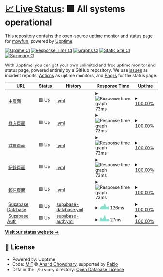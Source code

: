 # [📈 Live Status](https://mowfun.github.io/upptime): <!--live status--> **🟩 All systems operational**

This repository contains the open-source uptime monitor and status page for [mowfun](https://mowfun.github.io/upptime), powered by [Upptime](https://github.com/upptime/upptime).

[![Uptime CI](https://github.com/mowfun/upptime/workflows/Uptime%20CI/badge.svg)](https://github.com/mowfun/upptime/actions?query=workflow%3A%22Uptime+CI%22)
[![Response Time CI](https://github.com/mowfun/upptime/workflows/Response%20Time%20CI/badge.svg)](https://github.com/mowfun/upptime/actions?query=workflow%3A%22Response+Time+CI%22)
[![Graphs CI](https://github.com/mowfun/upptime/workflows/Graphs%20CI/badge.svg)](https://github.com/mowfun/upptime/actions?query=workflow%3A%22Graphs+CI%22)
[![Static Site CI](https://github.com/mowfun/upptime/workflows/Static%20Site%20CI/badge.svg)](https://github.com/mowfun/upptime/actions?query=workflow%3A%22Static+Site+CI%22)
[![Summary CI](https://github.com/mowfun/upptime/workflows/Summary%20CI/badge.svg)](https://github.com/mowfun/upptime/actions?query=workflow%3A%22Summary+CI%22)

With [Upptime](https://upptime.js.org), you can get your own unlimited and free uptime monitor and status page, powered entirely by a GitHub repository. We use [Issues](https://github.com/mowfun/upptime/issues) as incident reports, [Actions](https://github.com/mowfun/upptime/actions) as uptime monitors, and [Pages](https://mowfun.github.io/upptime) for the status page.

<!--start: status pages-->
<!-- This summary is generated by Upptime (https://github.com/upptime/upptime) -->
<!-- Do not edit this manually, your changes will be overwritten -->
<!-- prettier-ignore -->
| URL | Status | History | Response Time | Uptime |
| --- | ------ | ------- | ------------- | ------ |
| <img alt="" src="https://raw.githubusercontent.com/upptime/upptime/master/assets/upptime-icon.svg" height="13"> [主頁面](https://mowfun.app) | 🟩 Up | [.yml](https://github.com/tzumowfun/mowfun/commits/HEAD/history/.yml) | <details><summary><img alt="Response time graph" src="./graphs//response-time-week.png" height="20"> 73ms</summary><br><a href="https://tzumowfun.github.io/mowfun/history/"><img alt="Response time 75" src="https://img.shields.io/endpoint?url=https%3A%2F%2Fraw.githubusercontent.com%2Ftzumowfun%2Fmowfun%2FHEAD%2Fapi%2F%2Fresponse-time.json"></a><br><a href="https://tzumowfun.github.io/mowfun/history/"><img alt="24-hour response time 92" src="https://img.shields.io/endpoint?url=https%3A%2F%2Fraw.githubusercontent.com%2Ftzumowfun%2Fmowfun%2FHEAD%2Fapi%2F%2Fresponse-time-day.json"></a><br><a href="https://tzumowfun.github.io/mowfun/history/"><img alt="7-day response time 73" src="https://img.shields.io/endpoint?url=https%3A%2F%2Fraw.githubusercontent.com%2Ftzumowfun%2Fmowfun%2FHEAD%2Fapi%2F%2Fresponse-time-week.json"></a><br><a href="https://tzumowfun.github.io/mowfun/history/"><img alt="30-day response time 75" src="https://img.shields.io/endpoint?url=https%3A%2F%2Fraw.githubusercontent.com%2Ftzumowfun%2Fmowfun%2FHEAD%2Fapi%2F%2Fresponse-time-month.json"></a><br><a href="https://tzumowfun.github.io/mowfun/history/"><img alt="1-year response time 75" src="https://img.shields.io/endpoint?url=https%3A%2F%2Fraw.githubusercontent.com%2Ftzumowfun%2Fmowfun%2FHEAD%2Fapi%2F%2Fresponse-time-year.json"></a></details> | <details><summary><a href="https://tzumowfun.github.io/mowfun/history/">100.00%</a></summary><a href="https://tzumowfun.github.io/mowfun/history/"><img alt="All-time uptime 99.70%" src="https://img.shields.io/endpoint?url=https%3A%2F%2Fraw.githubusercontent.com%2Ftzumowfun%2Fmowfun%2FHEAD%2Fapi%2F%2Fuptime.json"></a><br><a href="https://tzumowfun.github.io/mowfun/history/"><img alt="24-hour uptime 100.00%" src="https://img.shields.io/endpoint?url=https%3A%2F%2Fraw.githubusercontent.com%2Ftzumowfun%2Fmowfun%2FHEAD%2Fapi%2F%2Fuptime-day.json"></a><br><a href="https://tzumowfun.github.io/mowfun/history/"><img alt="7-day uptime 100.00%" src="https://img.shields.io/endpoint?url=https%3A%2F%2Fraw.githubusercontent.com%2Ftzumowfun%2Fmowfun%2FHEAD%2Fapi%2F%2Fuptime-week.json"></a><br><a href="https://tzumowfun.github.io/mowfun/history/"><img alt="30-day uptime 99.70%" src="https://img.shields.io/endpoint?url=https%3A%2F%2Fraw.githubusercontent.com%2Ftzumowfun%2Fmowfun%2FHEAD%2Fapi%2F%2Fuptime-month.json"></a><br><a href="https://tzumowfun.github.io/mowfun/history/"><img alt="1-year uptime 99.70%" src="https://img.shields.io/endpoint?url=https%3A%2F%2Fraw.githubusercontent.com%2Ftzumowfun%2Fmowfun%2FHEAD%2Fapi%2F%2Fuptime-year.json"></a></details>
| <img alt="" src="https://raw.githubusercontent.com/upptime/upptime/master/assets/upptime-icon.svg" height="13"> [登入頁面](https://mowfun.app/login) | 🟩 Up | [.yml](https://github.com/tzumowfun/mowfun/commits/HEAD/history/.yml) | <details><summary><img alt="Response time graph" src="./graphs//response-time-week.png" height="20"> 73ms</summary><br><a href="https://tzumowfun.github.io/mowfun/history/"><img alt="Response time 75" src="https://img.shields.io/endpoint?url=https%3A%2F%2Fraw.githubusercontent.com%2Ftzumowfun%2Fmowfun%2FHEAD%2Fapi%2F%2Fresponse-time.json"></a><br><a href="https://tzumowfun.github.io/mowfun/history/"><img alt="24-hour response time 92" src="https://img.shields.io/endpoint?url=https%3A%2F%2Fraw.githubusercontent.com%2Ftzumowfun%2Fmowfun%2FHEAD%2Fapi%2F%2Fresponse-time-day.json"></a><br><a href="https://tzumowfun.github.io/mowfun/history/"><img alt="7-day response time 73" src="https://img.shields.io/endpoint?url=https%3A%2F%2Fraw.githubusercontent.com%2Ftzumowfun%2Fmowfun%2FHEAD%2Fapi%2F%2Fresponse-time-week.json"></a><br><a href="https://tzumowfun.github.io/mowfun/history/"><img alt="30-day response time 75" src="https://img.shields.io/endpoint?url=https%3A%2F%2Fraw.githubusercontent.com%2Ftzumowfun%2Fmowfun%2FHEAD%2Fapi%2F%2Fresponse-time-month.json"></a><br><a href="https://tzumowfun.github.io/mowfun/history/"><img alt="1-year response time 75" src="https://img.shields.io/endpoint?url=https%3A%2F%2Fraw.githubusercontent.com%2Ftzumowfun%2Fmowfun%2FHEAD%2Fapi%2F%2Fresponse-time-year.json"></a></details> | <details><summary><a href="https://tzumowfun.github.io/mowfun/history/">100.00%</a></summary><a href="https://tzumowfun.github.io/mowfun/history/"><img alt="All-time uptime 99.70%" src="https://img.shields.io/endpoint?url=https%3A%2F%2Fraw.githubusercontent.com%2Ftzumowfun%2Fmowfun%2FHEAD%2Fapi%2F%2Fuptime.json"></a><br><a href="https://tzumowfun.github.io/mowfun/history/"><img alt="24-hour uptime 100.00%" src="https://img.shields.io/endpoint?url=https%3A%2F%2Fraw.githubusercontent.com%2Ftzumowfun%2Fmowfun%2FHEAD%2Fapi%2F%2Fuptime-day.json"></a><br><a href="https://tzumowfun.github.io/mowfun/history/"><img alt="7-day uptime 100.00%" src="https://img.shields.io/endpoint?url=https%3A%2F%2Fraw.githubusercontent.com%2Ftzumowfun%2Fmowfun%2FHEAD%2Fapi%2F%2Fuptime-week.json"></a><br><a href="https://tzumowfun.github.io/mowfun/history/"><img alt="30-day uptime 99.70%" src="https://img.shields.io/endpoint?url=https%3A%2F%2Fraw.githubusercontent.com%2Ftzumowfun%2Fmowfun%2FHEAD%2Fapi%2F%2Fuptime-month.json"></a><br><a href="https://tzumowfun.github.io/mowfun/history/"><img alt="1-year uptime 99.70%" src="https://img.shields.io/endpoint?url=https%3A%2F%2Fraw.githubusercontent.com%2Ftzumowfun%2Fmowfun%2FHEAD%2Fapi%2F%2Fuptime-year.json"></a></details>
| <img alt="" src="https://raw.githubusercontent.com/upptime/upptime/master/assets/upptime-icon.svg" height="13"> [註冊頁面](https://mowfun.app/signup) | 🟩 Up | [.yml](https://github.com/tzumowfun/mowfun/commits/HEAD/history/.yml) | <details><summary><img alt="Response time graph" src="./graphs//response-time-week.png" height="20"> 73ms</summary><br><a href="https://tzumowfun.github.io/mowfun/history/"><img alt="Response time 75" src="https://img.shields.io/endpoint?url=https%3A%2F%2Fraw.githubusercontent.com%2Ftzumowfun%2Fmowfun%2FHEAD%2Fapi%2F%2Fresponse-time.json"></a><br><a href="https://tzumowfun.github.io/mowfun/history/"><img alt="24-hour response time 92" src="https://img.shields.io/endpoint?url=https%3A%2F%2Fraw.githubusercontent.com%2Ftzumowfun%2Fmowfun%2FHEAD%2Fapi%2F%2Fresponse-time-day.json"></a><br><a href="https://tzumowfun.github.io/mowfun/history/"><img alt="7-day response time 73" src="https://img.shields.io/endpoint?url=https%3A%2F%2Fraw.githubusercontent.com%2Ftzumowfun%2Fmowfun%2FHEAD%2Fapi%2F%2Fresponse-time-week.json"></a><br><a href="https://tzumowfun.github.io/mowfun/history/"><img alt="30-day response time 75" src="https://img.shields.io/endpoint?url=https%3A%2F%2Fraw.githubusercontent.com%2Ftzumowfun%2Fmowfun%2FHEAD%2Fapi%2F%2Fresponse-time-month.json"></a><br><a href="https://tzumowfun.github.io/mowfun/history/"><img alt="1-year response time 75" src="https://img.shields.io/endpoint?url=https%3A%2F%2Fraw.githubusercontent.com%2Ftzumowfun%2Fmowfun%2FHEAD%2Fapi%2F%2Fresponse-time-year.json"></a></details> | <details><summary><a href="https://tzumowfun.github.io/mowfun/history/">100.00%</a></summary><a href="https://tzumowfun.github.io/mowfun/history/"><img alt="All-time uptime 99.70%" src="https://img.shields.io/endpoint?url=https%3A%2F%2Fraw.githubusercontent.com%2Ftzumowfun%2Fmowfun%2FHEAD%2Fapi%2F%2Fuptime.json"></a><br><a href="https://tzumowfun.github.io/mowfun/history/"><img alt="24-hour uptime 100.00%" src="https://img.shields.io/endpoint?url=https%3A%2F%2Fraw.githubusercontent.com%2Ftzumowfun%2Fmowfun%2FHEAD%2Fapi%2F%2Fuptime-day.json"></a><br><a href="https://tzumowfun.github.io/mowfun/history/"><img alt="7-day uptime 100.00%" src="https://img.shields.io/endpoint?url=https%3A%2F%2Fraw.githubusercontent.com%2Ftzumowfun%2Fmowfun%2FHEAD%2Fapi%2F%2Fuptime-week.json"></a><br><a href="https://tzumowfun.github.io/mowfun/history/"><img alt="30-day uptime 99.70%" src="https://img.shields.io/endpoint?url=https%3A%2F%2Fraw.githubusercontent.com%2Ftzumowfun%2Fmowfun%2FHEAD%2Fapi%2F%2Fuptime-month.json"></a><br><a href="https://tzumowfun.github.io/mowfun/history/"><img alt="1-year uptime 99.70%" src="https://img.shields.io/endpoint?url=https%3A%2F%2Fraw.githubusercontent.com%2Ftzumowfun%2Fmowfun%2FHEAD%2Fapi%2F%2Fuptime-year.json"></a></details>
| <img alt="" src="https://raw.githubusercontent.com/upptime/upptime/master/assets/upptime-icon.svg" height="13"> [紀錄頁面](https://mowfun.app/log) | 🟩 Up | [.yml](https://github.com/tzumowfun/mowfun/commits/HEAD/history/.yml) | <details><summary><img alt="Response time graph" src="./graphs//response-time-week.png" height="20"> 73ms</summary><br><a href="https://tzumowfun.github.io/mowfun/history/"><img alt="Response time 75" src="https://img.shields.io/endpoint?url=https%3A%2F%2Fraw.githubusercontent.com%2Ftzumowfun%2Fmowfun%2FHEAD%2Fapi%2F%2Fresponse-time.json"></a><br><a href="https://tzumowfun.github.io/mowfun/history/"><img alt="24-hour response time 92" src="https://img.shields.io/endpoint?url=https%3A%2F%2Fraw.githubusercontent.com%2Ftzumowfun%2Fmowfun%2FHEAD%2Fapi%2F%2Fresponse-time-day.json"></a><br><a href="https://tzumowfun.github.io/mowfun/history/"><img alt="7-day response time 73" src="https://img.shields.io/endpoint?url=https%3A%2F%2Fraw.githubusercontent.com%2Ftzumowfun%2Fmowfun%2FHEAD%2Fapi%2F%2Fresponse-time-week.json"></a><br><a href="https://tzumowfun.github.io/mowfun/history/"><img alt="30-day response time 75" src="https://img.shields.io/endpoint?url=https%3A%2F%2Fraw.githubusercontent.com%2Ftzumowfun%2Fmowfun%2FHEAD%2Fapi%2F%2Fresponse-time-month.json"></a><br><a href="https://tzumowfun.github.io/mowfun/history/"><img alt="1-year response time 75" src="https://img.shields.io/endpoint?url=https%3A%2F%2Fraw.githubusercontent.com%2Ftzumowfun%2Fmowfun%2FHEAD%2Fapi%2F%2Fresponse-time-year.json"></a></details> | <details><summary><a href="https://tzumowfun.github.io/mowfun/history/">100.00%</a></summary><a href="https://tzumowfun.github.io/mowfun/history/"><img alt="All-time uptime 99.70%" src="https://img.shields.io/endpoint?url=https%3A%2F%2Fraw.githubusercontent.com%2Ftzumowfun%2Fmowfun%2FHEAD%2Fapi%2F%2Fuptime.json"></a><br><a href="https://tzumowfun.github.io/mowfun/history/"><img alt="24-hour uptime 100.00%" src="https://img.shields.io/endpoint?url=https%3A%2F%2Fraw.githubusercontent.com%2Ftzumowfun%2Fmowfun%2FHEAD%2Fapi%2F%2Fuptime-day.json"></a><br><a href="https://tzumowfun.github.io/mowfun/history/"><img alt="7-day uptime 100.00%" src="https://img.shields.io/endpoint?url=https%3A%2F%2Fraw.githubusercontent.com%2Ftzumowfun%2Fmowfun%2FHEAD%2Fapi%2F%2Fuptime-week.json"></a><br><a href="https://tzumowfun.github.io/mowfun/history/"><img alt="30-day uptime 99.70%" src="https://img.shields.io/endpoint?url=https%3A%2F%2Fraw.githubusercontent.com%2Ftzumowfun%2Fmowfun%2FHEAD%2Fapi%2F%2Fuptime-month.json"></a><br><a href="https://tzumowfun.github.io/mowfun/history/"><img alt="1-year uptime 99.70%" src="https://img.shields.io/endpoint?url=https%3A%2F%2Fraw.githubusercontent.com%2Ftzumowfun%2Fmowfun%2FHEAD%2Fapi%2F%2Fuptime-year.json"></a></details>
| <img alt="" src="https://raw.githubusercontent.com/upptime/upptime/master/assets/upptime-icon.svg" height="13"> [報告頁面](https://mowfun.app/report) | 🟩 Up | [.yml](https://github.com/tzumowfun/mowfun/commits/HEAD/history/.yml) | <details><summary><img alt="Response time graph" src="./graphs//response-time-week.png" height="20"> 73ms</summary><br><a href="https://tzumowfun.github.io/mowfun/history/"><img alt="Response time 75" src="https://img.shields.io/endpoint?url=https%3A%2F%2Fraw.githubusercontent.com%2Ftzumowfun%2Fmowfun%2FHEAD%2Fapi%2F%2Fresponse-time.json"></a><br><a href="https://tzumowfun.github.io/mowfun/history/"><img alt="24-hour response time 92" src="https://img.shields.io/endpoint?url=https%3A%2F%2Fraw.githubusercontent.com%2Ftzumowfun%2Fmowfun%2FHEAD%2Fapi%2F%2Fresponse-time-day.json"></a><br><a href="https://tzumowfun.github.io/mowfun/history/"><img alt="7-day response time 73" src="https://img.shields.io/endpoint?url=https%3A%2F%2Fraw.githubusercontent.com%2Ftzumowfun%2Fmowfun%2FHEAD%2Fapi%2F%2Fresponse-time-week.json"></a><br><a href="https://tzumowfun.github.io/mowfun/history/"><img alt="30-day response time 75" src="https://img.shields.io/endpoint?url=https%3A%2F%2Fraw.githubusercontent.com%2Ftzumowfun%2Fmowfun%2FHEAD%2Fapi%2F%2Fresponse-time-month.json"></a><br><a href="https://tzumowfun.github.io/mowfun/history/"><img alt="1-year response time 75" src="https://img.shields.io/endpoint?url=https%3A%2F%2Fraw.githubusercontent.com%2Ftzumowfun%2Fmowfun%2FHEAD%2Fapi%2F%2Fresponse-time-year.json"></a></details> | <details><summary><a href="https://tzumowfun.github.io/mowfun/history/">100.00%</a></summary><a href="https://tzumowfun.github.io/mowfun/history/"><img alt="All-time uptime 99.70%" src="https://img.shields.io/endpoint?url=https%3A%2F%2Fraw.githubusercontent.com%2Ftzumowfun%2Fmowfun%2FHEAD%2Fapi%2F%2Fuptime.json"></a><br><a href="https://tzumowfun.github.io/mowfun/history/"><img alt="24-hour uptime 100.00%" src="https://img.shields.io/endpoint?url=https%3A%2F%2Fraw.githubusercontent.com%2Ftzumowfun%2Fmowfun%2FHEAD%2Fapi%2F%2Fuptime-day.json"></a><br><a href="https://tzumowfun.github.io/mowfun/history/"><img alt="7-day uptime 100.00%" src="https://img.shields.io/endpoint?url=https%3A%2F%2Fraw.githubusercontent.com%2Ftzumowfun%2Fmowfun%2FHEAD%2Fapi%2F%2Fuptime-week.json"></a><br><a href="https://tzumowfun.github.io/mowfun/history/"><img alt="30-day uptime 99.70%" src="https://img.shields.io/endpoint?url=https%3A%2F%2Fraw.githubusercontent.com%2Ftzumowfun%2Fmowfun%2FHEAD%2Fapi%2F%2Fuptime-month.json"></a><br><a href="https://tzumowfun.github.io/mowfun/history/"><img alt="1-year uptime 99.70%" src="https://img.shields.io/endpoint?url=https%3A%2F%2Fraw.githubusercontent.com%2Ftzumowfun%2Fmowfun%2FHEAD%2Fapi%2F%2Fuptime-year.json"></a></details>
| <img alt="" src="https://raw.githubusercontent.com/upptime/upptime/master/assets/upptime-icon.svg" height="13"> [Supabase Database](https://wmjleoufkrurqyclafcl.supabase.co/rest/v1/) | 🟩 Up | [supabase-database.yml](https://github.com/tzumowfun/mowfun/commits/HEAD/history/supabase-database.yml) | <details><summary><img alt="Response time graph" src="./graphs/supabase-database/response-time-week.png" height="20"> 126ms</summary><br><a href="https://tzumowfun.github.io/mowfun/history/supabase-database"><img alt="Response time 129" src="https://img.shields.io/endpoint?url=https%3A%2F%2Fraw.githubusercontent.com%2Ftzumowfun%2Fmowfun%2FHEAD%2Fapi%2Fsupabase-database%2Fresponse-time.json"></a><br><a href="https://tzumowfun.github.io/mowfun/history/supabase-database"><img alt="24-hour response time 59" src="https://img.shields.io/endpoint?url=https%3A%2F%2Fraw.githubusercontent.com%2Ftzumowfun%2Fmowfun%2FHEAD%2Fapi%2Fsupabase-database%2Fresponse-time-day.json"></a><br><a href="https://tzumowfun.github.io/mowfun/history/supabase-database"><img alt="7-day response time 126" src="https://img.shields.io/endpoint?url=https%3A%2F%2Fraw.githubusercontent.com%2Ftzumowfun%2Fmowfun%2FHEAD%2Fapi%2Fsupabase-database%2Fresponse-time-week.json"></a><br><a href="https://tzumowfun.github.io/mowfun/history/supabase-database"><img alt="30-day response time 129" src="https://img.shields.io/endpoint?url=https%3A%2F%2Fraw.githubusercontent.com%2Ftzumowfun%2Fmowfun%2FHEAD%2Fapi%2Fsupabase-database%2Fresponse-time-month.json"></a><br><a href="https://tzumowfun.github.io/mowfun/history/supabase-database"><img alt="1-year response time 129" src="https://img.shields.io/endpoint?url=https%3A%2F%2Fraw.githubusercontent.com%2Ftzumowfun%2Fmowfun%2FHEAD%2Fapi%2Fsupabase-database%2Fresponse-time-year.json"></a></details> | <details><summary><a href="https://tzumowfun.github.io/mowfun/history/supabase-database">100.00%</a></summary><a href="https://tzumowfun.github.io/mowfun/history/supabase-database"><img alt="All-time uptime 99.92%" src="https://img.shields.io/endpoint?url=https%3A%2F%2Fraw.githubusercontent.com%2Ftzumowfun%2Fmowfun%2FHEAD%2Fapi%2Fsupabase-database%2Fuptime.json"></a><br><a href="https://tzumowfun.github.io/mowfun/history/supabase-database"><img alt="24-hour uptime 100.00%" src="https://img.shields.io/endpoint?url=https%3A%2F%2Fraw.githubusercontent.com%2Ftzumowfun%2Fmowfun%2FHEAD%2Fapi%2Fsupabase-database%2Fuptime-day.json"></a><br><a href="https://tzumowfun.github.io/mowfun/history/supabase-database"><img alt="7-day uptime 100.00%" src="https://img.shields.io/endpoint?url=https%3A%2F%2Fraw.githubusercontent.com%2Ftzumowfun%2Fmowfun%2FHEAD%2Fapi%2Fsupabase-database%2Fuptime-week.json"></a><br><a href="https://tzumowfun.github.io/mowfun/history/supabase-database"><img alt="30-day uptime 99.92%" src="https://img.shields.io/endpoint?url=https%3A%2F%2Fraw.githubusercontent.com%2Ftzumowfun%2Fmowfun%2FHEAD%2Fapi%2Fsupabase-database%2Fuptime-month.json"></a><br><a href="https://tzumowfun.github.io/mowfun/history/supabase-database"><img alt="1-year uptime 99.92%" src="https://img.shields.io/endpoint?url=https%3A%2F%2Fraw.githubusercontent.com%2Ftzumowfun%2Fmowfun%2FHEAD%2Fapi%2Fsupabase-database%2Fuptime-year.json"></a></details>
| <img alt="" src="https://raw.githubusercontent.com/upptime/upptime/master/assets/upptime-icon.svg" height="13"> [Supabase Auth](https://wmjleoufkrurqyclafcl.supabase.co/auth/v1/settings) | 🟩 Up | [supabase-auth.yml](https://github.com/tzumowfun/mowfun/commits/HEAD/history/supabase-auth.yml) | <details><summary><img alt="Response time graph" src="./graphs/supabase-auth/response-time-week.png" height="20"> 27ms</summary><br><a href="https://tzumowfun.github.io/mowfun/history/supabase-auth"><img alt="Response time 23" src="https://img.shields.io/endpoint?url=https%3A%2F%2Fraw.githubusercontent.com%2Ftzumowfun%2Fmowfun%2FHEAD%2Fapi%2Fsupabase-auth%2Fresponse-time.json"></a><br><a href="https://tzumowfun.github.io/mowfun/history/supabase-auth"><img alt="24-hour response time 42" src="https://img.shields.io/endpoint?url=https%3A%2F%2Fraw.githubusercontent.com%2Ftzumowfun%2Fmowfun%2FHEAD%2Fapi%2Fsupabase-auth%2Fresponse-time-day.json"></a><br><a href="https://tzumowfun.github.io/mowfun/history/supabase-auth"><img alt="7-day response time 27" src="https://img.shields.io/endpoint?url=https%3A%2F%2Fraw.githubusercontent.com%2Ftzumowfun%2Fmowfun%2FHEAD%2Fapi%2Fsupabase-auth%2Fresponse-time-week.json"></a><br><a href="https://tzumowfun.github.io/mowfun/history/supabase-auth"><img alt="30-day response time 23" src="https://img.shields.io/endpoint?url=https%3A%2F%2Fraw.githubusercontent.com%2Ftzumowfun%2Fmowfun%2FHEAD%2Fapi%2Fsupabase-auth%2Fresponse-time-month.json"></a><br><a href="https://tzumowfun.github.io/mowfun/history/supabase-auth"><img alt="1-year response time 23" src="https://img.shields.io/endpoint?url=https%3A%2F%2Fraw.githubusercontent.com%2Ftzumowfun%2Fmowfun%2FHEAD%2Fapi%2Fsupabase-auth%2Fresponse-time-year.json"></a></details> | <details><summary><a href="https://tzumowfun.github.io/mowfun/history/supabase-auth">100.00%</a></summary><a href="https://tzumowfun.github.io/mowfun/history/supabase-auth"><img alt="All-time uptime 99.85%" src="https://img.shields.io/endpoint?url=https%3A%2F%2Fraw.githubusercontent.com%2Ftzumowfun%2Fmowfun%2FHEAD%2Fapi%2Fsupabase-auth%2Fuptime.json"></a><br><a href="https://tzumowfun.github.io/mowfun/history/supabase-auth"><img alt="24-hour uptime 100.00%" src="https://img.shields.io/endpoint?url=https%3A%2F%2Fraw.githubusercontent.com%2Ftzumowfun%2Fmowfun%2FHEAD%2Fapi%2Fsupabase-auth%2Fuptime-day.json"></a><br><a href="https://tzumowfun.github.io/mowfun/history/supabase-auth"><img alt="7-day uptime 100.00%" src="https://img.shields.io/endpoint?url=https%3A%2F%2Fraw.githubusercontent.com%2Ftzumowfun%2Fmowfun%2FHEAD%2Fapi%2Fsupabase-auth%2Fuptime-week.json"></a><br><a href="https://tzumowfun.github.io/mowfun/history/supabase-auth"><img alt="30-day uptime 99.85%" src="https://img.shields.io/endpoint?url=https%3A%2F%2Fraw.githubusercontent.com%2Ftzumowfun%2Fmowfun%2FHEAD%2Fapi%2Fsupabase-auth%2Fuptime-month.json"></a><br><a href="https://tzumowfun.github.io/mowfun/history/supabase-auth"><img alt="1-year uptime 99.85%" src="https://img.shields.io/endpoint?url=https%3A%2F%2Fraw.githubusercontent.com%2Ftzumowfun%2Fmowfun%2FHEAD%2Fapi%2Fsupabase-auth%2Fuptime-year.json"></a></details>

<!--end: status pages-->

[**Visit our status website →**](https://mowfun.github.io/upptime)

## 📄 License

- Powered by: [Upptime](https://github.com/upptime/upptime)
- Code: [MIT](./LICENSE) © [Anand Chowdhary](https://anandchowdhary.com), supported by [Pabio](https://pabio.com)
- Data in the `./history` directory: [Open Database License](https://opendatacommons.org/licenses/odbl/1-0/)
